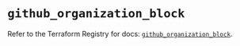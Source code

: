 # `github_organization_block`

Refer to the Terraform Registry for docs: [`github_organization_block`](https://registry.terraform.io/providers/integrations/github/5.44.0/docs/resources/organization_block).
